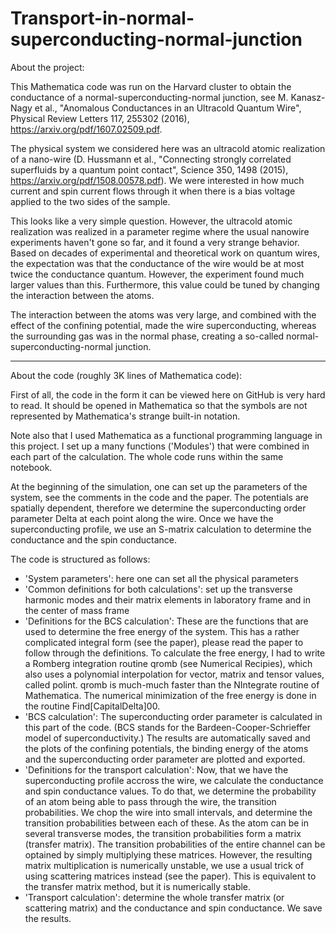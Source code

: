# Transport-in-normal-superconducting-normal-junction

About the project:

This Mathematica code was run on the Harvard cluster to obtain the conductance of a normal-superconducting-normal junction, see M. Kanasz-Nagy et al., "Anomalous Conductances in an Ultracold Quantum Wire", Physical Review Letters 117, 255302 (2016), https://arxiv.org/pdf/1607.02509.pdf.

The physical system we considered here was an ultracold atomic realization of a nano-wire (D. Hussmann et al., "Connecting strongly correlated superfluids by a quantum point contact", Science 350, 1498 (2015), https://arxiv.org/pdf/1508.00578.pdf). We were interested in how much current and spin current flows through it when there is a bias voltage applied to the two sides of the sample. 

This looks like a very simple question. However, the ultracold atomic realization was realized in a parameter regime where the usual nanowire experiments haven't gone so far, and it found a very strange behavior. Based on decades of experimental and theoretical work on quantum wires, the expectation was that the conductance of the wire would be at most twice the conductance quantum. However, the experiment found much larger values than this. Furthermore, this value could be tuned by changing the interaction between the atoms.

The interaction between the atoms was very large, and combined with the effect of the confining potential, made the wire superconducting, whereas the surrounding gas was in the normal phase, creating a so-called normal-superconducting-normal junction.

------------------------

About the code (roughly 3K lines of Mathematica code):

First of all, the code in the form it can be viewed here on GitHub is very hard to read. It should be opened in Mathematica so that the symbols are not represented by Mathematica's strange built-in notation. 

Note also that I used Mathematica as a functional programming language in this project. I set up a many functions ('Modules') that were combined in each part of the calculation. The whole code runs within the same notebook.

At the beginning of the simulation, one can set up the parameters of the system, see the comments in the code and the paper. The potentials are spatially dependent, therefore we determine the superconducting order parameter Delta at each point along the wire. Once we have the superconducting profile, we use an S-matrix calculation to determine the conductance and the spin conductance.

The code is structured as follows:
- 'System parameters': here one can set all the physical parameters
- 'Common definitions for both calculations': set up the transverse harmonic modes and their matrix elements in laboratory frame and in the center of mass frame
- 'Definitions for the BCS calculation': These are the functions that are used to determine the free energy of the system. This has a rather complicated integral form (see the paper), please read the paper to follow through the definitions. To calculate the free energy, I had to write a Romberg integration routine qromb (see Numerical Recipies), which also uses a polynomial interpolation for vector, matrix and tensor values, called polint. qromb is much-much faster than the NIntegrate routine of Mathematica. The numerical minimization of the free energy is done in the routine Find\[CapitalDelta]00.
- 'BCS calculation': The superconducting order parameter is calculated in this part of the code. (BCS stands for the Bardeen-Cooper-Schrieffer model of superconductivity.) The results are automatically saved and the plots of the confining potentials, the binding energy of the atoms and the superconducting order parameter are plotted and exported.
- 'Definitions for the transport calculation': Now, that we have the superconducting profile accross the wire, we calculate the conductance and spin conductance values. To do that, we determine the probability of an atom being able to pass through the wire, the transition probabilities. We chop the wire into small intervals, and determine the transition probabilities between each of these. As the atom can be in several transverse modes, the transition probabilities form a matrix (transfer matrix). The transition probabilities of the entire channel can be optained by simply multiplying these matrices. However, the resulting matrix multiplication is numerically unstable, we use a usual trick of using scattering matrices instead (see the paper). This is equivalent to the transfer matrix method, but it is numerically stable.
- 'Transport calculation': determine the whole transfer matrix (or scattering matrix) and the conductance and spin conductance. We save the results.

